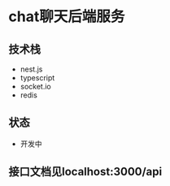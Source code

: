 # chat聊天后端服务

## 技术栈

- nest.js
- typescript
- socket.io
- redis

## 状态

- 开发中

## 接口文档见localhost:3000/api